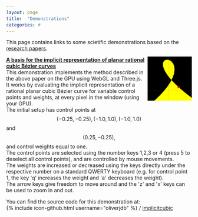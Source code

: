 ```yaml
---
layout: page
title:  "Demonstrations"
categories: #
---
```

This page contains links to some scietific demonstrations based on the [research papers][ojdb-papers]. 

[<img style="float: right;" 
src="./demonstrations/implicitcubic/implicitcubic.png" 
height="120">][ojdb-demo-cubic]
[**A basis for the implicit representation of planar rational cubic 
Bézier curves**][ojdb-demo-cubic]  
This demonstration implements the method described in the above paper on the GPU using WebGL and Three.js.  
It works by evaluating the implicit representation of a rational planar cubic Bézier curve for variable control points and weights, at every pixel in the window (using your GPU).  
The initial setup has control points at $$(-0.25, -0.25), (-1.0, 1.0), (-1.0, 1.0)$$ and $$(0.25,-0.25),$$ and control weights equal to one.  
The control points are selected using the number keys 1,2,3 or 4 (press 5 to deselect all control points), and are controlled by mouse movements.  
The weights are increased or decreased using the keys directly under the respective number on a standard QWERTY keyboard (e.g. for control point 1, the key 'q' increases the weight and 'a' decreases the weight).  
The arrow keys give freedom to move around and the 'z' and 'x' keys can be used to zoom in and out.  

You can find the source code for this demonstration at:  
{% include icon-github.html username="oliverjdb" %} /
[implicitcubic](https://github.com/oliverjdb/oliverjdb.github.io/blob/master/demonstrations/implicitcubic/index.html)


[ojdb-demo-cubic]:   ./demonstrations/implicitcubic/index.html
[ojdb-papers]:       ./academic-papers.html
